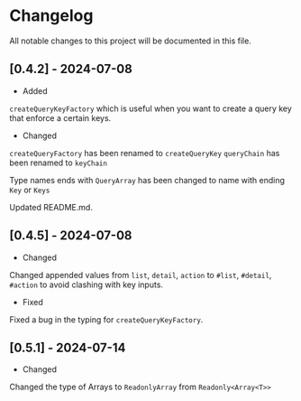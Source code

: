 # Changelog

All notable changes to this project will be documented in this file.

## [0.4.2] - 2024-07-08

- Added

`createQueryKeyFactory` which is useful when you want to create a query key that enforce a certain keys.

- Changed

`createQueryFactory` has been renamed to `createQueryKey`
`queryChain` has been renamed to `keyChain`

Type names ends with `QueryArray` has been changed to name with ending `Key` or `Keys`

Updated README.md.

## [0.4.5] - 2024-07-08

- Changed

Changed appended values from `list`, `detail`, `action` to `#list`, `#detail`, `#action` to avoid clashing with key inputs.

- Fixed

Fixed a bug in the typing for `createQueryKeyFactory`.

## [0.5.1] - 2024-07-14

- Changed

Changed the type of Arrays to `ReadonlyArray` from `Readonly<Array<T>>`
